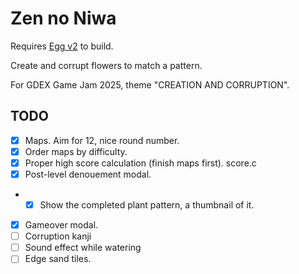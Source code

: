 # Zen no Niwa

Requires [Egg v2](https://github.com/aksommerville/egg2) to build.

Create and corrupt flowers to match a pattern.

For GDEX Game Jam 2025, theme "CREATION AND CORRUPTION".

## TODO

 - [x] Maps. Aim for 12, nice round number.
 - [x] Order maps by difficulty.
 - [x] Proper high score calculation (finish maps first). score.c
 - [x] Post-level denouement modal.
 - - [x] Show the completed plant pattern, a thumbnail of it.
 - [x] Gameover modal.
 - [ ] Corruption kanji
 - [ ] Sound effect while watering
 - [ ] Edge sand tiles.
